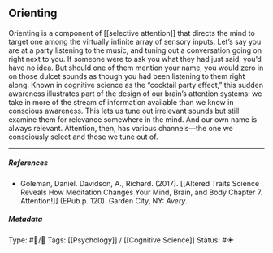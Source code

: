 ## Orienting # 

Orienting is a component of [[selective attention]] that directs the mind to target one among the virtually infinite array of sensory inputs. Let’s say you are at a party listening to the music, and tuning out a conversation going on right next to you. If someone were to ask you what they had just said, you’d have no idea. But should one of them mention your name, you would zero in on those dulcet sounds as though you had been listening to them right along. Known in cognitive science as the “cocktail party effect,” this sudden awareness illustrates part of the design of our brain’s attention systems: we take in more of the stream of information available than we know in conscious awareness. This lets us tune out irrelevant sounds but still examine them for relevance somewhere in the mind. And our own name is always relevant. Attention, then, has various channels—the one we consciously select and those we tune out of.

___

##### References

- Goleman, Daniel. Davidson, A., Richard. (2017). [[Altered Traits Science Reveals How Meditation Changes Your Mind, Brain, and Body Chapter 7. Attention!]] (EPub p. 120). Garden City, NY: _Avery_.

##### Metadata

Type: #🔵/🔵 
Tags: [[Psychology]] / [[Cognitive Science]]
Status: #☀️ 